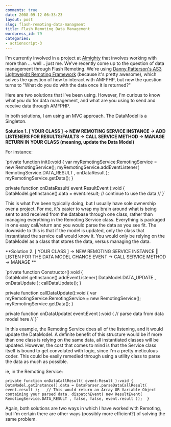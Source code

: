 ```yaml
---
comments: true
date: 2008-09-12 06:33:23
layout: post
slug: flash-remoting-data-managment
title: Flash Remoting Data Management
wordpress_id: 79
categories:
- actionscript-3
---
```


I'm currently involved in a project at [Almighty](http://www.almightyboston.com) that involves working with more than ... well .. just me. We've recently come up to the question of data management through Flash Remoting. We're using [Danny Patterson's AS3 Lightweight Remoting Framework](http://osflash.org/as3lrf) (because it's pretty awesome), which solves the question of how to interact with AMFPHP, but now the question turns to "What do you do with the data once it is returned?"  

Here are two solutions that I've been using. However, I'm curious to know what _you_ do for data management, and what are you using to send and receive data through AMFPHP. 


In both solutions, I am using an MVC approach. The DataModel is a Singleton. 

**Solution 1. [ YOUR CLASS ]  -> NEW REMOTING SERVICE INSTANCE ->  ADD LISTENERS FOR RESULTS/FAULTS ->  CALL SERVICE METHOD  ->  MANAGE RETURN IN YOUR CLASS (meaning, update the Data Model)**

For instance: 

`private function init():void
{
    var myRemotingService:RemotingService = new RemotingService();
    myRemotingService.addEventListener( RemotingService.DATA_RESULT , onDataResult );
    myRemotingService.getData();
}

private function onDataResult( event:ResultEvent ):void
{
    DataModel.getInstance().data = event.result;
    // continue to use the data //
}`

This is what I've been typically doing, but I usually have sole ownership over a project.  For me, it's easier to wrap my brain around what is being sent to and received from the database through one class, rather than managing everything in the Remoting Service class.  Everything is packaged in one easy call/return and you would parse the data as you see fit. The downside to this is that if the model is updated, only the class that instantiated the service call would know it. You would only be relying on the DataModel as a class that stores the data, versus managing the data. 

**Solution 2. [ YOUR CLASS ] ->  NEW REMOTING SERVICE INSTANCE  ||  LISTEN FOR THE DATA MODEL CHANGE EVENT  ->  CALL SERVICE METHOD  ->  MANAGE **

`private function Constructor():void
{
    DataModel.getInstance().addEventListener( DataModel.DATA_UPDATE , onDataUpdate );
    callDataUpdate();
}

private function callDataUpdate():void
{
    var myRemotingService:RemotingService = new RemotingService();
    myRemotingService.getData();
}

private function onDataUpdate( event:Event ):void
{
    // parse data from data model here //
}`

In this example, the Remoting Service does all of the listening, and it would update the DataModel. A definite benefit of this structure would be if more than one class is relying on the same data, all instantiated classes will be updated. However, the cost that comes to mind is that the Service class itself is bound to get convoluted with logic, since I'm a pretty meticulous coder.  This could be easily remedied through using a utility class to parse the data as much as possible.  

ie, in the Remoting Service:

`private function onDataCallResult( event:Result ):void
{
    DataModel.getInstance().data = DataParser.parseDataCallResult( event.result );   // This would return an Array OR Variable Object containing your parsed data.
    dispatchEvent( new ResultEvent( RemotingService.DATA_RESULT , false, false, event.result )); 
}`

Again, both solutions are two ways in which I have worked with Remoting, but I'm certain there are other ways (possibly more efficient?) of solving the same problem.
